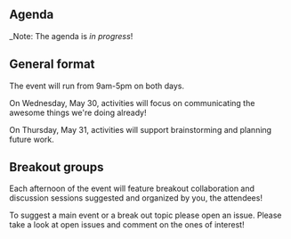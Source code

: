 ## Agenda

_Note: The agenda is _in progress_!

## General format

The event will run from 9am-5pm on both days.

On Wednesday, May 30, activities will focus on communicating the awesome things we're doing already!
 
On Thursday, May 31, activities will support brainstorming and planning future work.

## Breakout groups

Each afternoon of the event will feature breakout collaboration and discussion sessions suggested and organized by you, the attendees!

To suggest a main event or a break out topic please open an issue. Please take a look at open issues and comment on the ones of interest!

